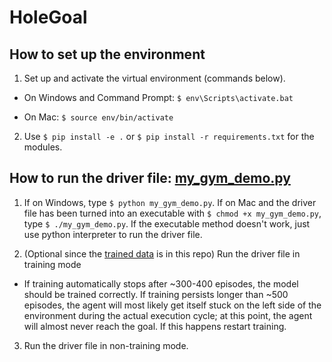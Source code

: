 # HoleGoal

## How to set up the environment

1. Set up and activate the virtual environment (commands below).

- On Windows and Command Prompt: `$ env\Scripts\activate.bat`

- On Mac: `$ source env/bin/activate`

2. Use `$ pip install -e .` or `$ pip install -r requirements.txt` for the modules.

## How to run the driver file: [my_gym_demo.py](./my_gym_demo.py)

1. If on Windows, type `$ python my_gym_demo.py`. If on Mac and the driver file has been turned into an executable with `$ chmod +x my_gym_demo.py`, type `$ ./my_gym_demo.py`. If the executable method doesn't work, just use python interpreter to run the driver file.

2. (Optional since the [trained data](./joblibs/a_q_world_v1.joblib) is in this repo) Run the driver file in training mode

- If training automatically stops after ~300-400 episodes, the model should be trained correctly. If training persists longer than ~500 episodes, the agent will most likely get itself stuck on the left side of the environment during the actual execution cycle; at this point, the agent will almost never reach the goal. If this happens restart training.

3. Run the driver file in non-training mode.
